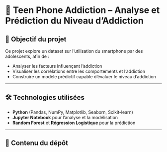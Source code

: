 # 📱 Teen Phone Addiction – Analyse et Prédiction du Niveau d’Addiction

## 🎯 Objectif du projet
Ce projet explore un dataset sur l’utilisation du smartphone par des adolescents, afin de :
- Analyser les facteurs influençant l’addiction
- Visualiser les corrélations entre les comportements et l’addiction
- Construire un modèle prédictif capable d’évaluer le niveau d’addiction

---

## 🛠️ Technologies utilisées
- **Python** (Pandas, NumPy, Matplotlib, Seaborn, Scikit-learn)
- **Jupyter Notebook** pour l’analyse et la modélisation
- **Random Forest** et **Régression Logistique** pour la prédiction

---

## 📂 Contenu du dépôt
